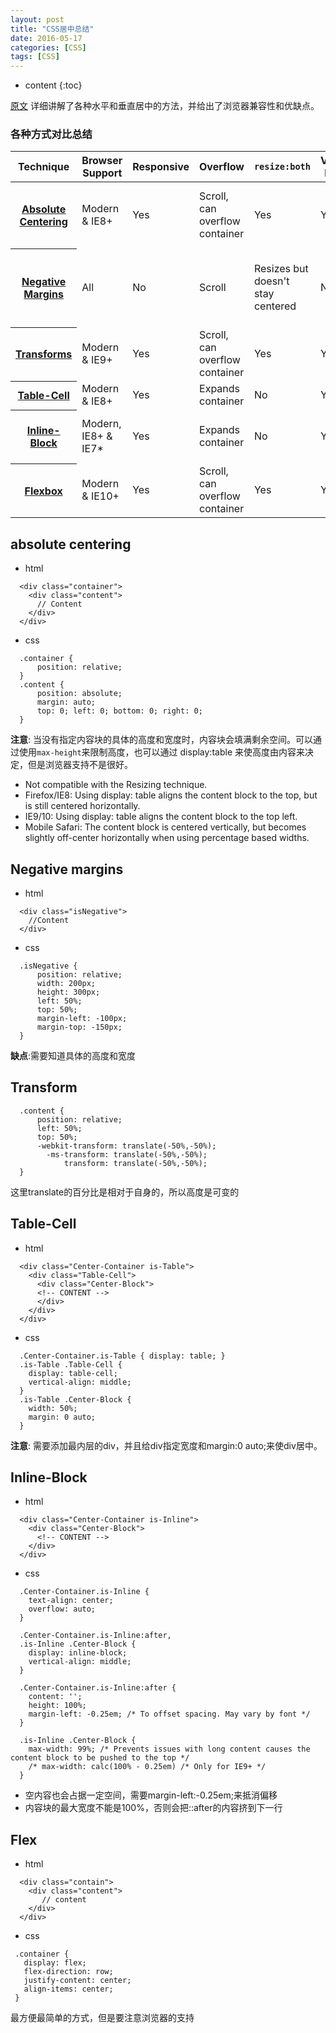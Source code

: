 ```yaml
---
layout: post
title: "CSS居中总结"
date: 2016-05-17
categories: [CSS]
tags: [CSS]
---
```


* content
{:toc}


[原文](https://codepen.io/shshaw/full/gEiDt)
详细讲解了各种水平和垂直居中的方法，并给出了浏览器兼容性和优缺点。
<!-- more -->
### 各种方式对比总结
<div class="overflow-x">
<table class="table">
        <thead>
          <tr>
            <th scope="col" class="Technique-Title">Technique</th>
            <th scope="col" class="Browser-Support">Browser Support</th>
            <th scope="col" class="Responsive-Support">Responsive</th>
            <th scope="col" class="Overflow-Support">Overflow</th>
            <th scope="col" class="Resize-Support"><code>resize:both</code></th>
            <th scope="col" class="Height-Support">Variable Height</th>
            <th scope="col" class="Major-Caveats">Major Caveats</th>
          </tr>
        </thead>
        <tbody>
          <tr>
            <th scope="row" class="Technique-Title"><a rel="nofollow" href="#Overview">Absolute Centering</a></th>
            <td class="Browser-Support">Modern &amp; IE8+</td>
            <td class="Responsive-Support">Yes</td>
            <td class="Overflow-Support">Scroll, can overflow container</td>
            <td class="Resize-Support">Yes</td>
            <td class="Height-Support">Yes*</td>
            <td class="Major-Caveats"><a rel="nofollow" href="#Height">Variable Height</a> not perfect cross-browser</td>
          </tr>
          <tr>
            <th scope="row" class="Technique-Title"><a rel="nofollow" href="#Negative-Margins">Negative Margins</a></th>
            <td class="Browser-Support">All</td>
            <td class="Responsive-Support">No</td>
            <td class="Overflow-Support">Scroll</td>
            <td class="Resize-Support">Resizes but doesn't stay centered</td>
            <td class="Height-Support">No</td>
            <td class="Major-Caveats">Not responsive, margins must be calculated manually</td>
          </tr>
          <tr>
            <th scope="row" class="Technique-Title"><a rel="nofollow" href="#Transforms">Transforms</a></th>
            <td class="Browser-Support">Modern &amp; IE9+</td>
            <td class="Responsive-Support">Yes</td>
            <td class="Overflow-Support">Scroll, can overflow container</td>
            <td class="Resize-Support">Yes</td>
            <td class="Height-Support">Yes</td>
            <td class="Major-Caveats">Blurry rendering</td>
          </tr>
          <tr>
            <th scope="row" class="Technique-Title"><a rel="nofollow" href="#Table-Cell">Table-Cell</a></th>
            <td class="Browser-Support">Modern &amp; IE8+</td>
            <td class="Responsive-Support">Yes</td>
            <td class="Overflow-Support">Expands container</td>
            <td class="Resize-Support">No</td>
            <td class="Height-Support">Yes</td>
            <td class="Major-Caveats">Extra markup</td>
          </tr>
          <tr>
            <th scope="row" class="Technique-Title"><a rel="nofollow" href="#Inline-Block">Inline-Block</a></th>
            <td class="Browser-Support">Modern, IE8+ &amp; IE7*</td>
            <td class="Responsive-Support">Yes</td>
            <td class="Overflow-Support">Expands container</td>
            <td class="Resize-Support">No</td>
            <td class="Height-Support">Yes</td>
            <td class="Major-Caveats">Requires container, hacky styles</td>
          </tr>
          <tr>
            <th scope="row" class="Technique-Title"><a rel="nofollow" href="#Flexbox">Flexbox</a></th>
            <td class="Browser-Support">Modern &amp; IE10+</td>
            <td class="Responsive-Support">Yes</td>
            <td class="Overflow-Support">Scroll, can overflow container</td>
            <td class="Resize-Support">Yes</td>
            <td class="Height-Support">Yes</td>
            <td class="Major-Caveats">Requires container, vendor prefixes</td>
          </tr>
        </tbody>
      </table>      
</div>

## absolute centering

- html
```
  <div class="container">
    <div class="content">
      // Content
    </div>
  </div>
```

- css
```
  .container {
      position: relative;
  }
  .content {
      position: absolute;
      margin: auto;
      top: 0; left: 0; bottom: 0; right: 0;
  }
```


 **注意**: 当没有指定内容块的具体的高度和宽度时，内容块会填满剩余空间。可以通过使用``max-height``来限制高度，也可以通过 display:table 来使高度由内容来决定，但是浏览器支持不是很好。
 - Not compatible with the Resizing technique.
 - Firefox/IE8: Using display: table aligns the content block to the top, but is still centered horizontally.
 - IE9/10: Using display: table aligns the content block to the top left.
 - Mobile Safari: The content block is centered vertically, but becomes slightly off-center horizontally when using percentage based widths.

## Negative margins
- html
```
  <div class="isNegative">
    //Content
  </div>
```

- css
```
  .isNegative {
      position: relative;
      width: 200px;
      height: 300px;
      left: 50%;
      top: 50%;
      margin-left: -100px;
      margin-top: -150px;
  }
```

 **缺点**:需要知道具体的高度和宽度

## Transform
```
  .content {
      position: relative;
      left: 50%;
      top: 50%;
      -webkit-transform: translate(-50%,-50%);
        -ms-transform: translate(-50%,-50%);
            transform: translate(-50%,-50%);
  }
```
 这里translate的百分比是相对于自身的，所以高度是可变的


## Table-Cell
- html
```
  <div class="Center-Container is-Table">
    <div class="Table-Cell">
      <div class="Center-Block">
      <!-- CONTENT -->
      </div>
    </div>
  </div>
```

- css
```
  .Center-Container.is-Table { display: table; }
  .is-Table .Table-Cell {
    display: table-cell;
    vertical-align: middle;
  }
  .is-Table .Center-Block {
    width: 50%;
    margin: 0 auto;
  }
```

 **注意**: 需要添加最内层的div，并且给div指定宽度和margin:0 auto;来使div居中。

## Inline-Block
- html
```
  <div class="Center-Container is-Inline">
    <div class="Center-Block">
      <!-- CONTENT -->
    </div>
  </div>
```

- css
```
  .Center-Container.is-Inline {
    text-align: center;
    overflow: auto;
  }

  .Center-Container.is-Inline:after,
  .is-Inline .Center-Block {
    display: inline-block;
    vertical-align: middle;
  }

  .Center-Container.is-Inline:after {
    content: '';
    height: 100%;
    margin-left: -0.25em; /* To offset spacing. May vary by font */
  }

  .is-Inline .Center-Block {
    max-width: 99%; /* Prevents issues with long content causes the content block to be pushed to the top */
    /* max-width: calc(100% - 0.25em) /* Only for IE9+ */
  }
```
 - 空内容也会占据一定空间，需要margin-left:-0.25em;来抵消偏移
 - 内容块的最大宽度不能是100%，否则会把::after的内容挤到下一行

## Flex
- html
 ```
   <div class="contain">
     <div class="content">
        // content
     </div>
   </div>
 ```

- css
 ```
  .container {
    display: flex;
    flex-direction: row;
    justify-content: center;
    align-items: center;
  }
 ```
 最方便最简单的方式，但是要注意浏览器的支持
